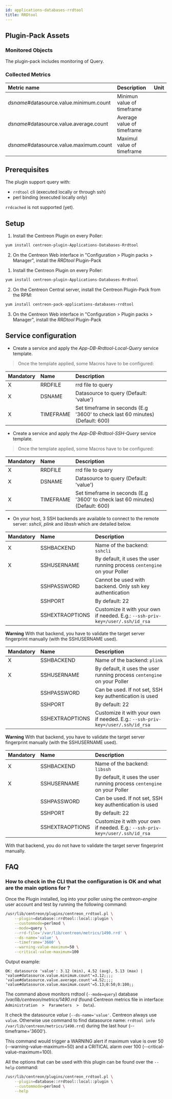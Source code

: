 ```yaml
---
id: applications-databases-rrdtool
title: RRDtool
---
```


## Plugin-Pack Assets

### Monitored Objects

The plugin-pack includes monitoring of Query.

### Collected Metrics

<!--DOCUSAURUS_CODE_TABS-->

<!--Query-->

| Metric name                                  | Description                | Unit |
| :------------------------------------------- | :------------------------- | :--- |
| *dsname*#datasource.value.minimum.count      | Minimun value of timeframe |      |
| *dsname*#datasource.value.average.count      | Average value of timeframe |      |
| *dsname*#datasource.value.maximum.count      | Maximul value of timeframe |      |

<!--END_DOCUSAURUS_CODE_TABS-->

## Prerequisites

The plugin support query with:

* ```rrdtool``` cli (executed locally or through ssh)
* perl binding (executed locally only)

```rrdcached``` is not supported (yet). 

## Setup

<!--DOCUSAURUS_CODE_TABS-->

<!--Online IMP Licence & IT-100 Editions-->

1. Install the Centreon Plugin on every Poller:

```bash
yum install centreon-plugin-Applications-Databases-Rrdtool
```

2. On the Centreon Web interface in "Configuration > Plugin packs > Manager", install the *RRDtool* Plugin-Pack

<!--Offline IMP License-->

1. Install the Centreon Plugin on every Poller:

```bash
yum install centreon-plugin-Applications-Databases-Rrdtool
```

2. On the Centreon Central server, install the Centreon Plugin-Pack from the RPM:

```bash
yum install centreon-pack-applications-databases-rrdtool
```

3. On the Centreon Web interface in "Configuration > Plugin packs > Manager", install the *RRDtool* Plugin-Pack

<!--END_DOCUSAURUS_CODE_TABS-->

## Service configuration 

<!--DOCUSAURUS_CODE_TABS-->

<!--Local-->

* Create a service and apply the *App-DB-Rrdtool-Local-Query* service template.

> Once the template applied, some Macros have to be configured:

| Mandatory | Name      | Description                                                                   |
| :-------- | :-------- | :---------------------------------------------------------------------------- |
| X         | RRDFILE   | rrd file to query                                                             |
| X         | DSNAME    | Datasource to query (Default: 'value')                                        |
| X         | TIMEFRAME | Set timeframe in seconds (E.g '3600' to check last 60 minutes) (Default: 600) |

<!--SSH-->

* Create a service and apply the *App-DB-Rrdtool-SSH-Query* service template.

> Once the template applied, some Macros have to be configured:

| Mandatory | Name      | Description                                                                   |
| :-------- | :-------- | :---------------------------------------------------------------------------- |
| X         | RRDFILE   | rrd file to query                                                             |
| X         | DSNAME    | Datasource to query (Default: 'value')                                        |
| X         | TIMEFRAME | Set timeframe in seconds (E.g '3600' to check last 60 minutes) (Default: 600) |

* On your host, 3 SSH backends are available to connect to the remote server: *sshcli*, *plink* and *libssh* which are detailed below.

<!--DOCUSAURUS_CODE_TABS-->

<!--sshcli backend-->

| Mandatory   | Name            | Description                                                                                 |
| :---------- | :-------------- | :------------------------------------------------------------------------------------------ |
| X           | SSHBACKEND      | Name of the backend: ```sshcli```                                                           |
| X           | SSHUSERNAME     | By default, it uses the user running process ```centengine``` on your Poller                |
|             | SSHPASSWORD     | Cannot be used with backend. Only ssh key authentication                                    |
|             | SSHPORT         | By default: 22                                                                              |
|             | SSHEXTRAOPTIONS | Customize it with your own if needed. E.g.: ```--ssh-priv-key=/user/.ssh/id_rsa```          |

**Warning** With that backend, you have to validate the target server fingerprint manually (with the SSHUSERNAME used).

<!--plink backend-->

| Mandatory   | Name            | Description                                                                                 |
| :---------- | :-------------- | :------------------------------------------------------------------------------------------ |
| X           | SSHBACKEND      | Name of the backend: ```plink```                                                            |
| X           | SSHUSERNAME     | By default, it uses the user running process ```centengine``` on your Poller                |
|             | SSHPASSWORD     | Can be used. If not set, SSH key authentication is used                                     |
|             | SSHPORT         | By default: 22                                                                              |
|             | SSHEXTRAOPTIONS | Customize it with your own if needed. E.g.: ```--ssh-priv-key=/user/.ssh/id_rsa```          |

**Warning** With that backend, you have to validate the target server fingerprint manually (with the SSHUSERNAME used).

<!--libssh backend (default)-->

| Mandatory   | Name            | Description                                                                                 |
| :---------- | :-------------- | :------------------------------------------------------------------------------------------ |
| X           | SSHBACKEND      | Name of the backend: ```libssh```                                                           |
| X           | SSHUSERNAME     | By default, it uses the user running process ```centengine``` on your Poller                |
|             | SSHPASSWORD     | Can be used. If not set, SSH key authentication is used                                     |
|             | SSHPORT         | By default: 22                                                                              |
|             | SSHEXTRAOPTIONS | Customize it with your own if needed. E.g.: ```--ssh-priv-key=/user/.ssh/id_rsa```          |

With that backend, you do not have to validate the target server fingerprint manually.

<!--END_DOCUSAURUS_CODE_TABS-->

<!--END_DOCUSAURUS_CODE_TABS-->

## FAQ

### How to check in the CLI that the configuration is OK and what are the main options for ?

Once the Plugin installed, log into your poller using the *centreon-engine* user account and test by running the following command:

```bash
/usr/lib/centreon/plugins/centreon_rrdtool.pl \
    --plugin=database::rrdtool::local::plugin \
    --custommode=perlmod \
    --mode=query \
    --rrd-file='/var/lib/centreon/metrics/1490.rrd' \
    --ds-name='value' \
    --timeframe='3600' \
    --warning-value-maximum=50 \
    --critical-value-maximum=100
```

Output example:
```
OK: datasource 'value': 3.12 (min), 4.52 (avg), 5.13 (max) | 'value#datasource.value.minimum.count'=3.12;;;; 'value#datasource.value.average.count'=4.52;;;; 'value#datasource.value.maximum.count'=5.13;0:50;0:100;;
```

The command above monitors rrdtool (```--mode=query```) database */var/lib/centreon/metrics/1490.rrd* (found Centreon metrics file in interface: ```Administration  >  Parameters  >  Data```).

It check the datasource *value* (```--ds-name='value'```. Centreon always use ```value```. Otherwise use command to find datasource name: ```rrdtool info /var/lib/centreon/metrics/1490.rrd```) during the last hour (--timeframe='3600').

This command would trigger a WARNING alert if maximum value is over 50 (--warning-value-maximum=50) and a CRITICAL alarm over 100 (--critical-value-maximum=100).

All the options that can be used with this plugin can be found over the ```--help``` command:

```bash
/usr/lib/centreon/plugins/centreon_rrdtool.pl \
    --plugin=database::rrdtool::local::plugin \
    --custommode=perlmod \
    --help
```

